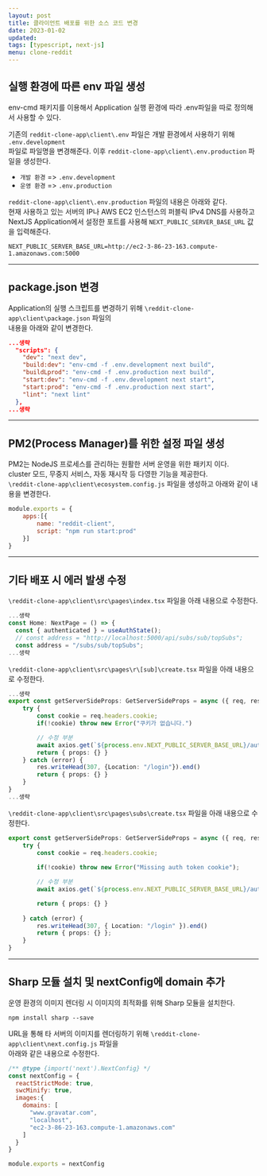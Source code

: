 ```yaml
---
layout: post
title: 클라이언트 배포를 위한 소스 코드 변경
date: 2023-01-02
updated: 
tags: [typescript, next-js]
menu: clone-reddit
---
```

## 실행 환경에 따른 env 파일 생성
env-cmd 패키지를 이용해서 Application 실행 환경에 따라 .env파일을 따로 정의해서 사용할 수 있다.

기존의 `reddit-clone-app\client\.env` 파일은 개발 환경에서 사용하기 위해 `.env.development`   
파일로 파일명을 변경해준다. 이후 `reddit-clone-app\client\.env.production` 파일을 생성한다.
* `개발 환경` => `.env.development`
* `운영 환경` => `.env.production`

`reddit-clone-app\client\.env.production` 파일의 내용은 아래와 같다.   
현재 사용하고 있는 서버의 IP나 AWS EC2 인스턴스의 퍼블릭 IPv4 DNS를 사용하고    
NextJS Application에서 설정한 포트를 사용해 `NEXT_PUBLIC_SERVER_BASE_URL` 값을 입력해준다.
```
NEXT_PUBLIC_SERVER_BASE_URL=http://ec2-3-86-23-163.compute-1.amazonaws.com:5000
```

- - -

## package.json 변경
Application의 실행 스크립트를 변경하기 위해 `\reddit-clone-app\client\package.json` 파일의   
내용을 아래와 같이 변경한다.

```json
...생략
  "scripts": {
    "dev": "next dev",
    "build:dev": "env-cmd -f .env.development next build",
    "buildLprod": "env-cmd -f .env.production next build",
    "start:dev": "env-cmd -f .env.development next start",
    "start:prod": "env-cmd -f .env.production next start",
    "lint": "next lint"
  },
...생략
```

- - - 

## PM2(Process Manager)를 위한 설정 파일 생성
PM2는 NodeJS 프로세스를 관리하는 원활한 서버 운영을 위한 패키지 이다.   
cluster 모드, 무중지 서비스, 자동 재시작 등 다영한 기능을 제공한다.   
`\reddit-clone-app\client\ecosystem.config.js` 파일을 생성하고 아래와 같이 내용을 변경한다.
```javascript
module.exports = {
    apps:[{
        name: "reddit-client",
        script: "npm run start:prod"
    }]
}
```

- - - 

## 기타 배포 시 에러 발생 수정
`\reddit-clone-app\client\src\pages\index.tsx` 파일을 아래 내용으로 수정한다.
```typescript
...생략
const Home: NextPage = () => {
  const { authenticated } = useAuthState();
  // const address = "http://localhost:5000/api/subs/sub/topSubs";
  const address = "/subs/sub/topSubs";
...생략
```

`\reddit-clone-app\client\src\pages\r\[sub]\create.tsx` 파일을 아래 내용으로 수정한다.
```typescript
...생략
export const getServerSideProps: GetServerSideProps = async ({ req, res }) => {
    try {
        const cookie = req.headers.cookie;
        if(!cookie) throw new Error("쿠키가 없습니다.")

        // 수정 부분
        await axios.get(`${process.env.NEXT_PUBLIC_SERVER_BASE_URL}/auth/me`, { headers: { cookie } });
        return { props: {} }
    } catch (error) {
        res.writeHead(307, {Location: "/login"}).end()
        return { props: {} }
    }
}
...생략
```

`\reddit-clone-app\client\src\pages\subs\create.tsx` 파일을 아래 내용으로 수정한다.
```typescript
export const getServerSideProps: GetServerSideProps = async ({ req, res }) => {
    try {
        const cookie = req.headers.cookie;
        
        if(!cookie) throw new Error("Missing auth token cookie");

        // 수정 부분
        await axios.get(`${process.env.NEXT_PUBLIC_SERVER_BASE_URL}/auth/me`, { headers: { cookie } })

        return { props: {} }
        
    } catch (error) {
        res.writeHead(307, { Location: "/login" }).end()
        return { props: {} };
    }
}
```

- - - 

## Sharp 모듈 설치 및 nextConfig에 domain 추가
운영 환경의 이미지 렌더링 시 이미지의 최적화를 위해 Sharp 모듈을 설치한다.
```
npm install sharp --save
```

URL을 통해 타 서버의 이미지를 렌더링하기 위해 `\reddit-clone-app\client\next.config.js` 파일을   
아래와 같은 내용으로 수정한다.
```javascript
/** @type {import('next').NextConfig} */
const nextConfig = {
  reactStrictMode: true,
  swcMinify: true,
  images:{
    domains: [
      "www.gravatar.com", 
      "localhost",
      "ec2-3-86-23-163.compute-1.amazonaws.com"
    ]
  }
}

module.exports = nextConfig
```
